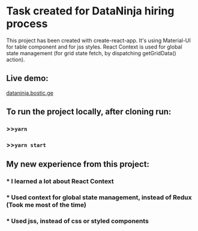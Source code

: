 # Task created for DataNinja hiring process

This project has been created with create-react-app.
It's using Material-UI for table component and for jss styles.
React Context is used for global state management (for grid state fetch, by dispatching getGridData() action).

## Live demo:

[dataninja.bostic.ge](https://dataninja.bostic.ge/)

## To run the project locally, after cloning run:

### >>`yarn`
### >>`yarn start`




## My new experience from this project:

### * I learned a lot about React Context
### * Used context for global state management, instead of Redux (Took me most of the time)
### * Used jss, instead of css or styled components
